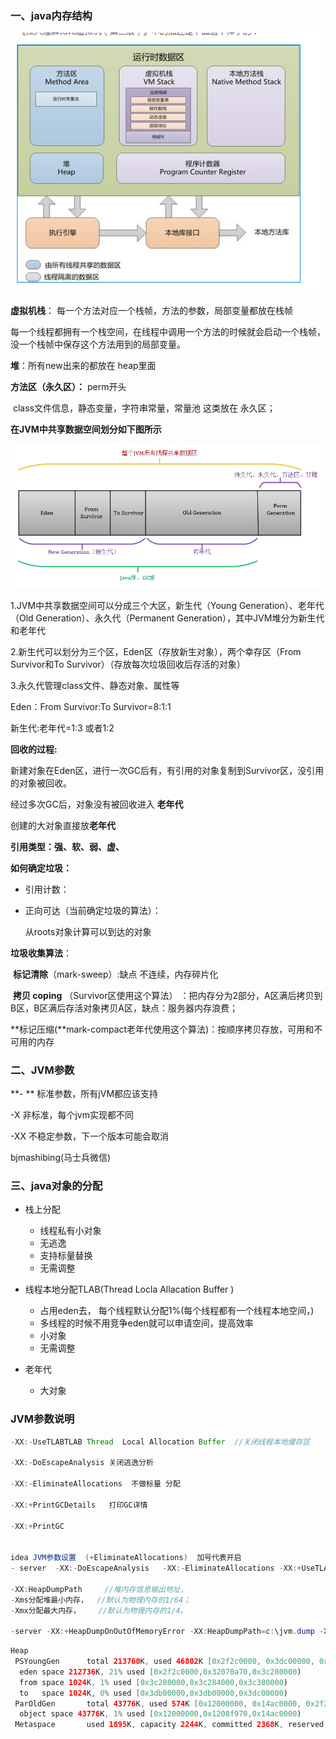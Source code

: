 ### 一、java内存结构

![1530088635097](images\1530088635097.png)



 

**虚拟机栈**： 每一个方法对应一个栈帧，方法的参数，局部变量都放在栈帧

​                   每一个线程都拥有一个栈空间，在线程中调用一个方法的时候就会启动一个栈帧，没一个栈帧中保存这个方法用到的局部变量。

**堆**：所有new出来的都放在  heap里面

**方法区（永久区）：**   perm开头

​       class文件信息，静态变量，字符串常量，常量池 这类放在 永久区；

**在JVM中共享数据空间划分如下图所示** 

![908514-20160728195713028-1922699910](images\908514-20160728195713028-1922699910.jpg)

 



1.JVM中共享数据空间可以分成三个大区，新生代（Young Generation）、老年代（Old Generation）、永久代（Permanent Generation），其中JVM堆分为新生代和老年代

2.新生代可以划分为三个区，Eden区（存放新生对象），两个幸存区（From Survivor和To Survivor）（存放每次垃圾回收后存活的对象）

3.永久代管理class文件、静态对象、属性等 

Eden：From Survivor:To Survivor=8:1:1

新生代:老年代=1:3 或者1:2

**回收的过程:**

新建对象在Eden区，进行一次GC后有，有引用的对象复制到Survivor区，没引用的对象被回收。

经过多次GC后，对象没有被回收进入  **老年代**

创建的大对象直接放**老年代**

**引用类型：强、软、弱、虚、**

**如何确定垃圾：**

-   引用计数：

-   正向可达（当前确定垃圾的算法）：

    从roots对象计算可以到达的对象



**垃圾收集算法**：

​     **标记清除**（mark-sweep）:缺点 不连续，内存碎片化

​     **拷贝 coping** （Survivor区使用这个算法） ：把内存分为2部分，A区满后拷贝到B区，B区满后存活对象拷贝A区，缺点：服务器内存浪费； 

​     **标记压缩(**mark-compact老年代使用这个算法)：按顺序拷贝存放，可用和不可用的内存

### 二、JVM参数

**- **       标准参数，所有jVM都应该支持

-X      非标准，每个jvm实现都不同

-XX   不稳定参数，下一个版本可能会取消

bjmashibing(马士兵微信)

### 三、java对象的分配

- 栈上分配

  - 线程私有小对象
  - 无逃逸
  - 支持标量替换
  - 无需调整

- 线程本地分配TLAB(Thread Locla Allacation Buffer )
   -  占用eden去， 每个线程默认分配1%(每个线程都有一个线程本地空间，)
   -  多线程的时候不用竞争eden就可以申请空间，提高效率
   -  小对象
   -  无需调整
-  老年代
   -  大对象

  

### JVM参数说明

```java
-XX:-UseTLABTLAB Thread  Local Allocation Buffer  //关闭线程本地缓存区   （线程本地缓存区在eden区）
  
-XX:-DoEscapeAnalysis 关闭逃逸分析 

-XX:-EliminateAllocations  不做标量 分配

-XX:+PrintGCDetails   打印GC详情

-XX:+PrintGC


idea JVM参数设置  (+EliminateAllocations)  加号代表开启
- server  -XX:-DoEscapeAnalysis   -XX:-EliminateAllocations -XX:+UseTLAB -XX:+PrintGC 

-XX:HeapDumpPath     //堆内存信息输出地址，
-Xms分配堆最小内存，  //默认为物理内存的1/64；
-Xmx分配最大内存，    //默认为物理内存的1/4。

-server -XX:+HeapDumpOnOutOfMemoryError -XX:HeapDumpPath=c:\jvm.dump -XX:+PrintGCDetails -Xms10m -Xmx10m

```



~~~java
Heap
 PSYoungGen      total 213760K, used 46802K [0x2f2c0000, 0x3dc00000, 0x3dc00000)  //新生代
  eden space 212736K, 21% used [0x2f2c0000,0x32070a70,0x3c280000)
  from space 1024K, 1% used [0x3c280000,0x3c284000,0x3c380000)
  to   space 1024K, 0% used [0x3db00000,0x3db00000,0x3dc00000)
 ParOldGen       total 43776K, used 574K [0x12000000, 0x14ac0000, 0x2f2c0000)  //老年代
  object space 43776K, 1% used [0x12000000,0x1208f970,0x14ac0000)
 Metaspace       used 1895K, capacity 2244K, committed 2368K, reserved 4480K //永久区
~~~




